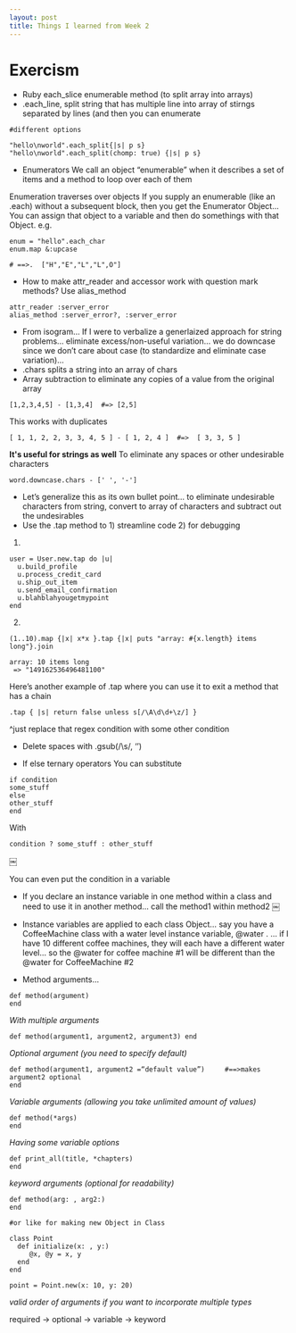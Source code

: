 ```yaml
---
layout: post
title: Things I learned from Week 2
---
```


# Exercism

* Ruby each_slice enumerable method (to split array into arrays)
* .each_line, split string that has multiple line into array of stirngs separated by lines (and then you can enumerate
```
#different options

"hello\nworld".each_split{|s| p s}
"hello\nworld".each_split(chomp: true) {|s| p s}
```
* Enumerators
We call an object “enumerable” when it describes a set of items and a method to loop over each of them

Enumeration traverses over objects
If you supply an enumerable (like an .each) without a subsequent block, then you get the Enumerator Object... You can assign that object to a variable and then do somethings with that Object.
e.g.

```
enum = "hello".each_char
enum.map &:upcase

# ==>.  ["H","E","L","L",O"]

```

* How to make attr_reader and accessor work with question mark methods?
Use alias_method

```
attr_reader :server_error
alias_method :server_error?, :server_error
```

* From isogram… If I were to verbalize a generlaized approach for string problems… eliminate excess/non-useful variation… we do downcase since we don’t care about case (to standardize and eliminate case variation)… 
* .chars splits a string into an array of chars
* Array subtraction to eliminate any copies of a value from the original array
```
[1,2,3,4,5] - [1,3,4]  #=> [2,5]
```
This works with duplicates
```
[ 1, 1, 2, 2, 3, 3, 4, 5 ] - [ 1, 2, 4 ]  #=>  [ 3, 3, 5 ]
```
**It's useful for strings as well**
To eliminate any spaces or other undesirable characters
```
word.downcase.chars - [' ', '-']
```
* Let’s generalize this as its own bullet point… to eliminate undesirable characters from string, convert to array of characters and subtract out the undesirables
* Use the .tap method to 1) streamline code 2) for debugging

1)
```
user = User.new.tap do |u|
  u.build_profile
  u.process_credit_card
  u.ship_out_item
  u.send_email_confirmation
  u.blahblahyougetmypoint
end
```

2)
```
(1..10).map {|x| x*x }.tap {|x| puts "array: #{x.length} items long"}.join

array: 10 items long
 => "149162536496481100"
```
Here’s another example of .tap where you can use it to exit a method that has a chain

```
.tap { |s| return false unless s[/\A\d\d+\z/] }
```
^just replace that regex condition with some other condition

* Delete spaces with .gsub(/\s/, ‘’)

* If else ternary operators
You can substitute

```
if condition
some_stuff
else
other_stuff
end
```

With

```
condition ? some_stuff : other_stuff
```
￼

You can even put the condition in a variable

* If you declare an instance variable in one method within a class and need to use it in another method… call the method1 within method2
￼

* Instance variables are applied to each class Object… say you have a CoffeeMachine class with a water level instance variable, @water . … if I have 10 different coffee machines, they will each have a different water level… so the @water for coffee machine #1 will be different than the @water for CoffeeMachine #2

* Method arguments… 
```
def method(argument) 
end
```

*With multiple arguments*
```
def method(argument1, argument2, argument3) end
```

*Optional argument (you need to specify default)*
```
def method(argument1, argument2 =“default value”)     #==>makes argument2 optional
end
```

*Variable arguments (allowing you take unlimited amount of values)*
```
def method(*args)
end
```

*Having some variable options*
```
def print_all(title, *chapters)
end
```

*keyword arguments (optional for readability)*
```
def method(arg: , arg2:)
end

#or like for making new Object in Class

class Point
  def initialize(x: , y:)
     @x, @y = x, y
  end
end

point = Point.new(x: 10, y: 20)
```
 

*valid order of arguments if you want to incorporate multiple types*

required -> optional -> variable -> keyword





